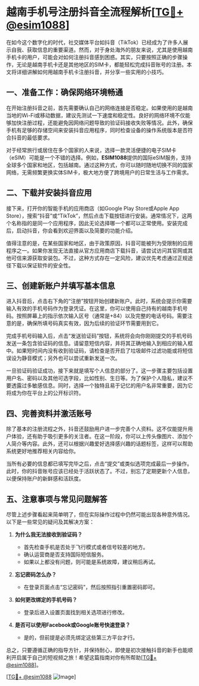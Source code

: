 # 越南手机号注册抖音全流程解析[[TG💪+ @esim1088](https://t.me/s/esim1088)]

在如今这个数字化的时代，社交媒体平台如抖音（TikTok）已经成为了许多人展示自我、获取信息的重要渠道。然而，对于身处海外的朋友来说，尤其是使用越南手机卡的用户，可能会对如何注册抖音感到困惑。其实，只要按照正确的步骤操作，无论是越南手机卡还是其他地区的SIM卡，都能轻松完成抖音账号的注册。本文将详细讲解如何用越南手机卡注册抖音，并分享一些实用的小技巧。

## 一、准备工作：确保网络环境畅通

在开始注册抖音之前，首先需要确认自己的网络连接是否稳定。如果使用的是越南当地的Wi-Fi或移动数据，建议先测试一下速度和稳定性。良好的网络环境不仅能够加快注册过程，还能避免因网络问题导致的验证码接收失败等情况。此外，确保手机有足够的存储空间来安装抖音应用程序，同时检查设备的操作系统版本是否符合抖音的最低要求。

对于经常旅行或居住在多个国家的人来说，选择一款灵活便捷的电子SIM卡（eSIM）可能是一个不错的选择。例如，**ESIM1088**提供的国际eSIM服务，支持全球多个国家和地区，包括越南。通过这种方式，你可以随时随地切换不同的国家网络，无需频繁更换实体SIM卡，极大地方便了跨境用户的日常生活与工作需求。

## 二、下载并安装抖音应用

接下来，打开你的智能手机的应用商店（如Google Play Store或Apple App Store），搜索“抖音”或“TikTok”，然后点击下载按钮进行安装。通常情况下，这两个名称指的是同一个应用程序，因此无论选择哪一个都可以正常使用。安装完成后，启动抖音，你会看到欢迎界面以及简要的功能介绍。

值得注意的是，在某些国家和地区，由于政策原因，抖音可能被列为受限制的应用程序之一。如果你发现无法直接从官方应用商店下载抖音，请尝试访问其官网或其他可信来源获取安装包。不过，这种方式存在一定风险，建议优先考虑通过正规途径下载以保证软件的安全性。

## 三、创建新账户并填写基本信息

进入抖音后，点击右下角的“注册”按钮开始创建新账户。此时，系统会提示你需要输入有效的手机号码作为登录凭证。在这里，你可以使用自己持有的越南手机号码。按照屏幕上的指示依次输入区号（通常是+84）以及完整的电话号码。需要注意的是，确保所填号码真实有效，因为后续的验证环节需要用到它。

完成手机号码输入后，点击“发送验证码”按钮，系统将会向你刚刚提交的手机号码发送一条包含验证码的信息。请留意短信内容，并将其正确地输入到相应的输入框中。如果短时间内没有收到验证码，请检查是否开启了垃圾邮件过滤功能或将短信误设为静音模式；另外也可以尝试重新发送一次。

一旦验证码验证成功，接下来就是填写个人信息的部分了。这一步骤主要包括设置用户名、密码以及其他可选字段，比如性别、生日等。为了保护个人隐私，建议不要透露过多敏感信息。同时，选择一个独特且易于记忆的用户名非常重要，因为它将成为你在平台上的公开标识符。

## 四、完善资料并激活账号

除了基本的注册流程之外，抖音还鼓励用户进一步完善个人资料。这不仅能提升用户体验，还有助于吸引更多的关注者。在这一阶段，你可以上传头像图片、添加个人简介等内容。此外，还可以根据兴趣爱好选择感兴趣的话题标签，这样可以帮助系统更好地推荐相关内容给你。

当所有必要的信息都已填写完毕之后，点击“提交”或类似选项完成最后一步操作。此时，你的抖音账号应该已经处于活跃状态了。不过，别忘了定期更新个人信息，以便保持账户的新鲜感和活跃度。

## 五、注意事项与常见问题解答

尽管上述步骤看起来简单明了，但在实际操作过程中仍然可能出现各种意外情况。以下是一些常见的疑问及其解决方案：

1. **为什么我无法接收到验证码？**
   - 首先检查手机是否处于飞行模式或者信号较差的地方。
   - 确认运营商是否支持国际短信服务。
   - 如果以上都没有问题，则可能是系统故障，建议稍后再试。

2. **忘记密码怎么办？**
   - 在登录页面点击“忘记密码”，然后按照指引重置密码即可。

3. **如何更改绑定的手机号码？**
   - 登录后进入设置页面找到相关选项进行修改。

4. **是否可以使用Facebook或Google账号快速登录？**
   - 是的，但前提是必须先绑定这些第三方平台才行。

总之，只要遵循正确的指导方针，并保持耐心，即使是初次接触抖音的新手也能顺利开启属于自己的短视频之旅！希望这篇指南对你有所帮助[[TG💪+ @esim1088](https://t.me/s/esim1088)]。

[[TG💪+ @esim1088](https://t.me/s/esim1088) ![Image](https://i.postimg.cc/4NQfJmqS/Snipaste-2025-05-13-00-14-12.png)]
